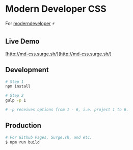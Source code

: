 # Modern Developer CSS

For [moderndeveloper](https://moderndeveloper.com/) :zap:

## Live Demo

[http://md-css.surge.sh/](http://md-css.surge.sh/)

## Development

```bash
# Step 1
npm install

# Step 2
gulp -p 1

# -p receives options from 1 - 6, i.e. project 1 to 6.
```

## Production

```bash
# For Github Pages, Surge.sh, and etc.
$ npm run build
```
